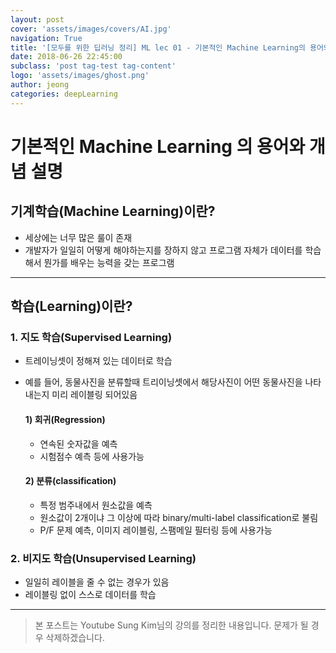 ```yaml
---
layout: post
cover: 'assets/images/covers/AI.jpg'
navigation: True
title: '[모두를 위한 딥러닝 정리] ML lec 01 - 기본적인 Machine Learning의 용어와 개념 설명'
date: 2018-06-26 22:45:00
subclass: 'post tag-test tag-content'
logo: 'assets/images/ghost.png'
author: jeong
categories: deepLearning
---
```


기본적인 Machine Learning 의 용어와 개념 설명
===

## 기계학습(Machine Learning)이란?
* 세상에는 너무 많은 룰이 존재
* 개발자가 일일히 어떻게 해야하는지를 장하지 않고 프로그램 자체가 데이터를 학습해서 뭔가를 배우는 능력을 갖는 프로그램
***
## 학습(Learning)이란?
### 1. 지도 학습(Supervised Learning)
* 트레이닝셋이 정해져 있는 데이터로 학습
* 예를 들어, 동물사진을 분류할때 트리이닝셋에서 해당사진이 어떤 동물사진을 나타내는지 미리 레이블링 되어있음

  #### 1) 회귀(Regression)
  * 연속된 숫자값을 예측
  * 시험점수 예측 등에 사용가능

  #### 2) 분류(classification)
  * 특정 범주내에서 원소값을 예측
  * 원소값이 2개이냐 그 이상에 따라 binary/multi-label classification로 불림
  * P/F 문제 예측, 이미지 레이블링, 스팸메일 필터링 등에 사용가능

### 2. 비지도 학습(Unsupervised Learning)
* 일일히 레이블을 줄 수 없는 경우가 있음
* 레이블링 없이 스스로 데이터를 학습
***

> 본 포스트는 Youtube Sung Kim님의 강의를 정리한 내용입니다. 문제가 될 경우 삭제하겠습니다.
